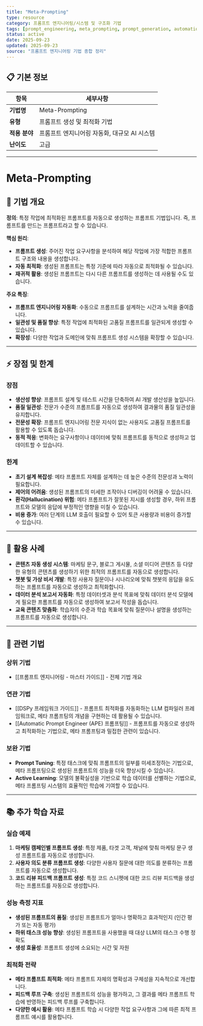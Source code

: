 ```yaml
---
title: "Meta-Prompting"
type: resource
category: 프롬프트 엔지니어링/시스템 및 구조화 기법
tags: [prompt_engineering, meta_prompting, prompt_generation, automation]
status: active
date: 2025-09-23
updated: 2025-09-23
source: "프롬프트 엔지니어링 기법 종합 정리"
---
```


## 📋 기본 정보
| 항목 | 세부사항 |
|------|----------|
| **기법명** | Meta-Prompting |
| **유형** | 프롬프트 생성 및 최적화 기법 |
| **적용 분야** | 프롬프트 엔지니어링 자동화, 대규모 AI 시스템 |
| **난이도** | 고급 |

---

# Meta-Prompting

## 🎯 기법 개요

**정의**: 특정 작업에 최적화된 프롬프트를 자동으로 생성하는 프롬프트 기법입니다. 즉, 프롬프트를 만드는 프롬프트라고 할 수 있습니다.

**핵심 원리**:
- **프롬프트 생성**: 주어진 작업 요구사항을 분석하여 해당 작업에 가장 적합한 프롬프트 구조와 내용을 생성합니다.
- **자동 최적화**: 생성된 프롬프트는 특정 기준에 따라 자동으로 최적화될 수 있습니다.
- **재귀적 활용**: 생성된 프롬프트는 다시 다른 프롬프트를 생성하는 데 사용될 수도 있습니다.

**주요 특징**:
- **프롬프트 엔지니어링 자동화**: 수동으로 프롬프트를 설계하는 시간과 노력을 줄여줍니다.
- **일관성 및 품질 향상**: 특정 작업에 최적화된 고품질 프롬프트를 일관되게 생성할 수 있습니다.
- **확장성**: 다양한 작업과 도메인에 맞춰 프롬프트 생성 시스템을 확장할 수 있습니다.

---

## ⚡ 장점 및 한계

### 장점
- **생산성 향상**: 프롬프트 설계 및 테스트 시간을 단축하여 AI 개발 생산성을 높입니다.
- **품질 일관성**: 전문가 수준의 프롬프트를 자동으로 생성하여 결과물의 품질 일관성을 유지합니다.
- **전문성 확장**: 프롬프트 엔지니어링 전문 지식이 없는 사용자도 고품질 프롬프트를 활용할 수 있도록 돕습니다.
- **동적 적응**: 변화하는 요구사항이나 데이터에 맞춰 프롬프트를 동적으로 생성하고 업데이트할 수 있습니다.

### 한계
- **초기 설계 복잡성**: 메타 프롬프트 자체를 설계하는 데 높은 수준의 전문성과 노력이 필요합니다.
- **제어의 어려움**: 생성된 프롬프트의 미세한 조작이나 디버깅이 어려울 수 있습니다.
- **환각(Hallucination) 위험**: 메타 프롬프트가 잘못된 지시를 생성할 경우, 하위 프롬프트와 모델의 응답에 부정적인 영향을 미칠 수 있습니다.
- **비용 증가**: 여러 단계의 LLM 호출이 필요할 수 있어 토큰 사용량과 비용이 증가할 수 있습니다.

---

## 🚀 활용 사례

- **콘텐츠 자동 생성 시스템**: 마케팅 문구, 블로그 게시물, 소셜 미디어 콘텐츠 등 다양한 유형의 콘텐츠를 생성하기 위한 최적의 프롬프트를 자동으로 생성합니다.
- **챗봇 및 가상 비서 개발**: 특정 사용자 질문이나 시나리오에 맞춰 챗봇의 응답을 유도하는 프롬프트를 자동으로 생성하고 최적화합니다.
- **데이터 분석 보고서 자동화**: 특정 데이터셋과 분석 목표에 맞춰 데이터 분석 모델에게 필요한 프롬프트를 자동으로 생성하여 보고서 작성을 돕습니다.
- **교육 콘텐츠 맞춤화**: 학습자의 수준과 학습 목표에 맞춰 질문이나 설명을 생성하는 프롬프트를 자동으로 생성합니다.

---

## 🔗 관련 기법

### 상위 기법
- [[프롬프트 엔지니어링 - 마스터 가이드]] - 전체 기법 개요

### 연관 기법
- [[DSPy 프레임워크 가이드]] - 프롬프트 최적화를 자동화하는 LLM 컴파일러 프레임워크로, 메타 프롬프팅의 개념을 구현하는 데 활용될 수 있습니다.
- [[Automatic Prompt Engineer (APE) 프롬프팅]] - 프롬프트를 자동으로 생성하고 최적화하는 기법으로, 메타 프롬프팅과 밀접한 관련이 있습니다.

### 보완 기법
- **Prompt Tuning**: 특정 태스크에 맞춰 프롬프트의 일부를 미세조정하는 기법으로, 메타 프롬프팅으로 생성된 프롬프트의 성능을 더욱 향상시킬 수 있습니다.
- **Active Learning**: 모델의 불확실성을 기반으로 학습 데이터를 선별하는 기법으로, 메타 프롬프팅 시스템의 효율적인 학습에 기여할 수 있습니다.

---

## 📚 추가 학습 자료

### 실습 예제
1. **마케팅 캠페인별 프롬프트 생성**: 특정 제품, 타겟 고객, 채널에 맞춰 마케팅 문구 생성 프롬프트를 자동으로 생성합니다.
2. **사용자 의도 분류 프롬프트 생성**: 다양한 사용자 질문에 대한 의도를 분류하는 프롬프트를 자동으로 생성합니다.
3. **코드 리뷰 피드백 프롬프트 생성**: 특정 코드 스니펫에 대한 코드 리뷰 피드백을 생성하는 프롬프트를 자동으로 생성합니다.

### 성능 측정 지표
- **생성된 프롬프트의 품질**: 생성된 프롬프트가 얼마나 명확하고 효과적인지 (인간 평가 또는 자동 평가)
- **하위 태스크 성능 향상**: 생성된 프롬프트을 사용했을 때 대상 LLM의 태스크 수행 정확도
- **생성 효율성**: 프롬프트 생성에 소요되는 시간 및 자원

### 최적화 전략
- **메타 프롬프트 최적화**: 메타 프롬프트 자체의 명확성과 구체성을 지속적으로 개선합니다.
- **피드백 루프 구축**: 생성된 프롬프트의 성능을 평가하고, 그 결과를 메타 프롬프트 학습에 반영하는 피드백 루프를 구축합니다.
- **다양한 예시 활용**: 메타 프롬프트 학습 시 다양한 작업 요구사항과 그에 따른 최적 프롬프트 예시를 활용합니다.
